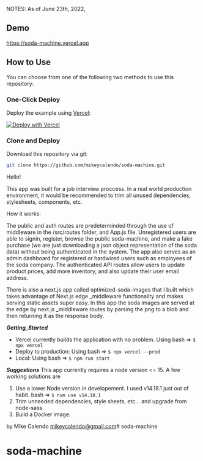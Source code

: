 NOTES: As of June 23th, 2022,


## Demo

https://soda-machine.vercel.app

## How to Use

You can choose from one of the following two methods to use this repository:

### One-Click Deploy

Deploy the example using [Vercel](https://vercel.com?utm_source=github&utm_medium=readme&utm_campaign=next-example):

[![Deploy with Vercel](https://vercel.com/button)](https://vercel.com/new/git/external?repository-url=https://github.com/mikeycalendo/soda-machine&project-name=soda-machine&repository-name=soda-machine)

### Clone and Deploy

Download this repository via git:

```bash
git clone https://github.com/mikeycalendo/soda-machine.git
```


Hello!

This app was built for a job interview proccess. In a real world production environment, it would be recommended to trim all unused dependencies, stylesheets, components, etc.

How it works:

The public and auth routes are predeterminded through the use of middleware in the /src/routes folder, and App.js file. Unregistered users are able to signin, register, browse the public soda-machine, and make a fake purchase (we are just downloading a json object representation of the soda data) without being authenticated in the system. The app also serves as an admin dashboard for registered or hardwired users such as employees of the soda company. The authenticated API routes allow users to update product prices, add more inventory, and also update their  user email address.

There is also a next.js app called optimized-soda-images that I built which takes advantage of Next.js edge _middleware functionality and makes serving static assets super easy. In this app the soda images are served at the edge by next.js _middleware routes by parsing the png to a blob and then returning it as the response body.

___Getting_Started___

- Vercel currently builds the application with no problem. Using bash => `$ npx vercel`
- Deploy to production: Using bash => `$ npx vercel --prod`
- Local: Using bash => `$ npm run start`

___Suggestions___
This app currently requires a node version <= 15. A few working solutions are 
1. Use a lower Node version in developement. I used v14.18.1 just out of habit. bash => `$ nvm use v14.18.1`
2. Trim unneeded dependencies, style sheets, etc... and upgrade from node-sass.
3. Build a Docker image.

by Mike Calendo <mikeycalendo@gmail.com># soda-machine
# soda-machine
